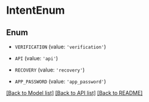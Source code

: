 # IntentEnum


## Enum

* `VERIFICATION` (value: `'verification'`)

* `API` (value: `'api'`)

* `RECOVERY` (value: `'recovery'`)

* `APP_PASSWORD` (value: `'app_password'`)

[[Back to Model list]](../README.md#documentation-for-models) [[Back to API list]](../README.md#documentation-for-api-endpoints) [[Back to README]](../README.md)


